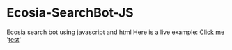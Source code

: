 # Ecosia-SearchBot-JS
Ecosia search bot using javascript and html
Here is a live example: [Click me](http://earthbull.mintme.host/ecosia.html)
'<a href="http://earthbull.mintme.host/ecosia.html" target="_blank">test</a>'
